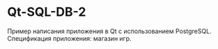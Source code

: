 # Qt-SQL-DB-2
Пример написания приложения в Qt с использованием PostgreSQL.
Спецификация приложения: магазин игр.
